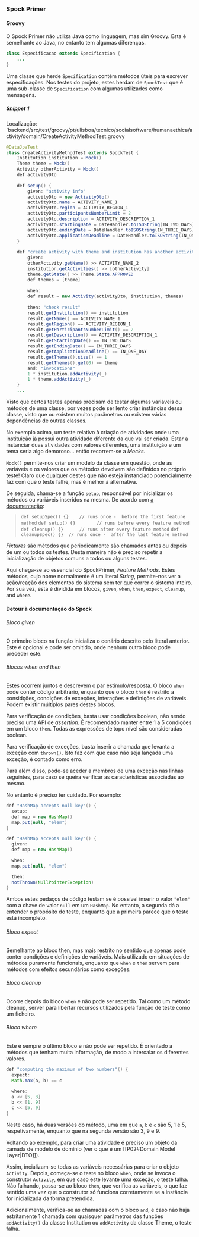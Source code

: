 ### Spock Primer

#### Groovy

O Spock Primer não utiliza Java como linguagem, mas sim Groovy. Esta é semelhante ao Java, no entanto tem algumas diferenças.

```Java
class Especificacao extends Specification {
	...
}
```

Uma classe que herde `Specification` contém métodos úteis para escrever especificações. Nos testes do projeto, estes herdam de `SpockTest` que é uma sub-classe de `Specification` com algumas utilizades como mensagens.

##### Snippet 1
Localização: `backend/src/test/groovy/pt/ulisboa/tecnico/socialsoftware/humanaethica/activity/domain/CreateActivityMethodTest.groovy


```Java
@DataJpaTest
class CreateActivityMethodTest extends SpockTest {
    Institution institution = Mock()
    Theme theme = Mock()
    Activity otherActivity = Mock()
    def activityDto
	
    def setup() {
        given: "activity info"
        activityDto = new ActivityDto()
        activityDto.name = ACTIVITY_NAME_1
        activityDto.region = ACTIVITY_REGION_1
        activityDto.participantsNumberLimit = 2
        activityDto.description = ACTIVITY_DESCRIPTION_1
        activityDto.startingDate = DateHandler.toISOString(IN_TWO_DAYS)
        activityDto.endingDate = DateHandler.toISOString(IN_THREE_DAYS)
        activityDto.applicationDeadline = DateHandler.toISOString(IN_ONE_DAY)
    }
	
    def "create activity with theme and institution has another activity"() {
        given:
        otherActivity.getName() >> ACTIVITY_NAME_2
        institution.getActivities() >> [otherActivity]
        theme.getState() >> Theme.State.APPROVED
        def themes = [theme]
		
        when:
        def result = new Activity(activityDto, institution, themes)
		
        then: "check result"
        result.getInstitution() == institution
        result.getName() == ACTIVITY_NAME_1
        result.getRegion() == ACTIVITY_REGION_1
        result.getParticipantsNumberLimit() == 2
        result.getDescription() == ACTIVITY_DESCRIPTION_1
        result.getStartingDate() == IN_TWO_DAYS
        result.getEndingDate() == IN_THREE_DAYS
        result.getApplicationDeadline() == IN_ONE_DAY
        result.getThemes().size() == 1
        result.getThemes().get(0) == theme
        and: "invocations"
        1 * institution.addActivity(_)
        1 * theme.addActivity(_)
    }
    ...
```

Visto que certos testes apenas precisam de testar algumas variáveis ou métodos de uma classe, por vezes pode ser lento criar instâncias dessa classe, visto que ou existem muitos parâmetros ou existem várias dependências de outras classes. 

No exemplo acima, um teste relativo à criação de atividades onde uma instituição já possui outra atividade diferente da que vai ser criada. Estar a instanciar duas atividades com valores diferentes, uma instituição e um tema seria algo demoroso... então recorrem-se a *Mocks*.

`Mock()` permite-nos criar um modelo da classe em questão, onde as variáveis e os valores que os métodos devolvem são definidos no próprio teste! Claro que qualquer destes que não esteja instanciado potencialmente faz com que o teste falhe, mas é melhor à alternativa.

De seguida, chama-se a função `setup`, responsável por inicializar os métodos ou variáveis inseridos na mesma. De acordo com [a documentação](https://spockframework.org/spock/docs/1.3/spock_primer.html):

>`def setupSpec() {}    // runs once -  before the first feature method`
>`def setup() {}        // runs before every feature method`
>`def cleanup() {}      // runs after every feature method`
>`def cleanupSpec() {}  // runs once -  after the last feature method`

*Fixtures* são métodos que periodicamente são chamados antes ou depois de um ou todos os testes. Desta maneira não é preciso repetir a inicialização de objetos comuns a todos ou alguns testes.

Aqui chega-se ao essencial do SpockPrimer, *Feature Methods*. Estes métodos, cujo nome normalmente é um literal *String*, permite-nos ver a ação/reação dos elementos do sistema sem ter que correr o sistema inteiro. Por sua vez, esta é dividida em blocos, `given`, `when`, `then`, `expect`, `cleanup`, and `where`.

#### Detour à documentação do Spock

###### Bloco given

O primeiro bloco na função inicializa o cenário descrito pelo literal anterior. Este é opcional e pode ser omitido, onde nenhum outro bloco pode preceder este.

###### Blocos when and then

Estes ocorrem juntos e descrevem o par estímulo/resposta. O bloco `when` pode conter código arbitrário, enquanto que o bloco `then` é restrito a considções, condições de exceções, interações e definições de variáveis. Podem existir múltiplos pares destes blocos.

Para verificação de condições, basta usar condições boolean, não sendo preciso uma API de *assertion*. É recomendado manter entre 1 a 5 condições em um bloco `then`. Todas as expressões de topo nível são consideradas boolean.

Para verificação de exceções, basta inserir a chamada que levanta a exceção com `thrown()`. Isto faz com que caso não seja lançada uma exceção, é contado como erro.

Para além disso, pode-se aceder a membros de uma exceção nas linhas seguintes, para caso se queira verificar as características associadas ao mesmo.

No entanto é preciso ter cuidado. Por exemplo:

```Java
def "HashMap accepts null key"() {
  setup:
  def map = new HashMap()
  map.put(null, "elem")
}
```

```Java
def "HashMap accepts null key"() {
  given:
  def map = new HashMap()

  when:
  map.put(null, "elem")

  then:
  notThrown(NullPointerException)
}
```

Ambos estes pedaços de código testam se é possível inserir o valor `"elem"` com a chave de valor  `null` em um `HashMap`. No entanto, a segunda dá a entender o propósito do teste, enquanto que a primeira parece que o teste está incompleto.

###### Bloco expect

Semelhante ao bloco then, mas mais restrito no sentido que apenas pode conter condições e definições de variáveis. Mais utilizado em situações de métodos puramente funcionais, enquanto que `when` e `then` servem para métodos com efeitos secundários como exceções.

###### Bloco cleanup

Ocorre depois do bloco `when` e não pode ser repetido. Tal como um método cleanup, server para libertar recursos utilizados pela função de teste como um ficheiro.

###### Bloco where

Este é sempre o último bloco e não pode ser repetido. É orientado a métodos que tenham muita informação, de modo a intercalar os diferentes valores.

```Java
def "computing the maximum of two numbers"() {
  expect:
  Math.max(a, b) == c

  where:
  a << [5, 3]
  b << [1, 9]
  c << [5, 9]
}
```

Neste caso, há duas versões do método, uma em que `a`, `b` e `c` são 5, 1 e 5, respetivamente, enquanto que na segunda versão são 3, 9 e 9.



Voltando ao exemplo, para criar uma atividade é preciso um objeto da camada de modelo de domínio (ver o que é um [[P02#Domain Model Layer|DTO]]). 

Assim, incializam-se todas as variáveis necessárias para criar o objeto `Activity`. Depois, começa-se o teste no bloco `when`, onde se invoca o construtor `Activity`, em que caso este levante uma exceção, o teste falha. Não falhando, passa-se ao bloco `then`, que verifica as variáveis, o que faz sentido uma vez que o construtor só funciona corretamente se a instância for inicializada da forma pretendida.

Adicionalmente, verifica-se as chamadas com o bloco `and`, e caso não haja estritamente 1 chamada com quaisquer parâmetros das funções `addActivity()` da classe Institution ou `addActivity` da classe Theme, o teste falha.








